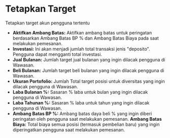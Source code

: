 # **Tetapkan Target**

Tetapkan target akun pengguna tertentu

- **Aktifkan Ambang Batas:** Aktifkan ambang batas untuk peringatan berdasarkan Ambang Batas BP % dan Ambang Batas Biaya pada saat melakukan pemesanan.
- **Investasi:** Ini akan menjadi jumlah total transaksi jenis "deposito". Pengguna dapat mengganti total investasi.
- **Jual Bulanan:** Jumlah target jual bulanan yang ingin dilacak pengguna di Wawasan.
- **Beli Bulanan:** Jumlah target beli bulanan yang ingin dilacak pengguna di Wawasan.
- **Ukuran Portofolio:** Jumlah Total target posisi untuk diversitas yang ingin dilacak pengguna di Wawasan.
- **Laba Bulanan %:** Sasaran % laba untuk bulan yang ingin dilacak pengguna di Wawasan.
- **Laba Tahunan %:** Sasaran % laba untuk tahun yang ingin dilacak pengguna di Wawasan.
- **Ambang Batas BP %:** Ambang batas daya beli % yang ingin diberi peringatan oleh pengguna saat melakukan pemesanan. **Ambang Batas Biaya:** Total biaya semua posisi (termasuk pembelian baru) yang ingin diperingatkan pengguna saat melakukan pemesanan.

